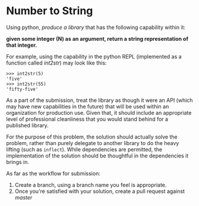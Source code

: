 Number to String
================

Using python, *produce a library* that has the following capability within it:

**given some integer (N) as an argument, return a string representation of that integer.**

For example, using the capability in the python REPL (implemented as a function called _int2str_) may look like this:
```
>>> int2str(5)
'five'
>>> int2str(55)
'fifty-five'
```


As a part of the submission, treat the library as though it were an API (which may have new capabilities in the future) that will be used within an organization for production use.  Given that, it should include an appropriate level of professional cleanliness that you would stand behind for a published library.

For the purpose of this problem, the solution should actually solve the problem, rather than purely delegate to another library to do the heavy lifting (such as ```inflect```).  While dependencies are permitted, the implementation of the solution should be thoughtful in the dependencies it brings in.

As far as the workflow for submission:

1. Create a branch, using a branch name you feel is appropriate.
2. Once you're satisfied with your solution, create a pull request against _master_
